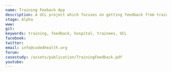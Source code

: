 ```yaml
---
name: Training Feeback App 
description: A UCL project which focuses on getting feedback from trainees in the the NHS. This involves sending trainees a weekly SMS message in order to get feedback regarding their training for the week. All the data received can be monitored and viewed through our web application. Hence, we are able to compare the scores of each hospital and send each hospital a weekly report of their performance compared to other hospital. The overall aim of this project is to see if hospitals that receive trainee feedback are likely to improve their training over time as opposed to hospitals that don’t get feedback.
stage: Alpha
www:  
git: 
keywords: training, feedback, hospital, trainees, UCL
facebook: 
twitter: 
email: info@code4health.org
forum: 
casestudy: /assets/publication/TrainingFeedback.pdf
youtube: 
--- 
```

